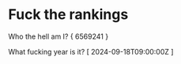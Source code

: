 # Fuck the rankings

Who the hell am I?
{ 6569241 }

What fucking year is it?
[ 2024-09-18T09:00:00Z ]
